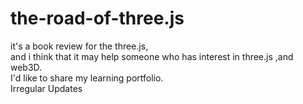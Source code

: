 # the-road-of-three.js


it's a book review for the three.js,<br />
and i think that it may help someone who has interest in three.js ,and web3D.<br />
I'd like to share my learning portfolio.<br />
Irregular Updates<br />
